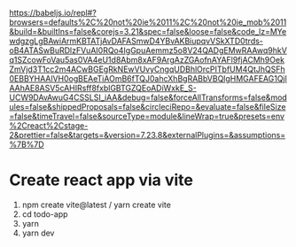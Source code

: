 <!-- react is a ui manipulation (logic)library -->
<script src="https://unpkg.com/react@18/umd/react.development.js" crossorigin></script>

<!-- frontend -> dom  -->
<!-- react dom -> To get the actual changes in the DOM with the help of react DOM library  -->
<script src="https://unpkg.com/react-dom@18/umd/react-dom.development.js" crossorigin></script>

<!-- to convert jsx to js  -->
<script src="https://unpkg.com/babel-standalone@6/babel.min.js"></script>


<!-- Babel.io tool -->
https://babeljs.io/repl#?browsers=defaults%2C%20not%20ie%2011%2C%20not%20ie_mob%2011&build=&builtIns=false&corejs=3.21&spec=false&loose=false&code_lz=MYewdgzgLgBAwiArmKBTATjAvDAFASmwD4YBvAKBiupqvVSkXTD0trds-oB4ATASwBuRDlzFVuAI0RQo4IgGpuAemmz5o8V24QADgEMwRAAwq9hkVq1SZcowFoVau5as0VA4eU1d8Abm8xAF9ArgAzZGAofnAYAFl9fjACMh9OekZmVjd3T1cc2m4ACwBGEgRkNEwVUvyCngqUDBhlOrcPITbfUM4QtJhQSFh0EBBYHAAlVH0ogBEAeTiAOmB6fTQJ0ahcXhBgRABbVBQlgHMGAFEAG1QjlAAhAE8ASV5cAHIRsff8fxblGBTGZQEoADiWxkE_S-UCW9DAvAwuG4CSSLSI_iAA&debug=false&forceAllTransforms=false&modules=false&shippedProposals=false&circleciRepo=&evaluate=false&fileSize=false&timeTravel=false&sourceType=module&lineWrap=true&presets=env%2Creact%2Cstage-2&prettier=false&targets=&version=7.23.8&externalPlugins=&assumptions=%7B%7D


# Create react app via vite

  1. npm create vite@latest / yarn create vite
  2. cd todo-app
  3. yarn
  4. yarn dev